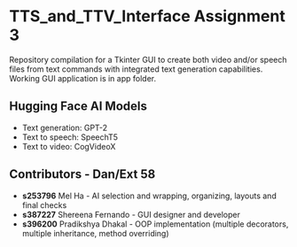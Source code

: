 # TTS_and_TTV_Interface Assignment 3
Repository compilation for a Tkinter GUI to create both video and/or speech files from text commands with integrated text generation capabilities.
Working GUI application is in app folder.

## Hugging Face AI Models
- Text generation: GPT-2
- Text to speech: SpeechT5
- Text to video: CogVideoX

## Contributors - Dan/Ext 58
- **s253796** Mel Ha - AI selection and wrapping, organizing, layouts and final checks
- **s387227** Shereena Fernando - GUI designer and developer
- **s396200** Pradikshya Dhakal - OOP implementation (multiple decorators, multiple inheritance, method overriding)
